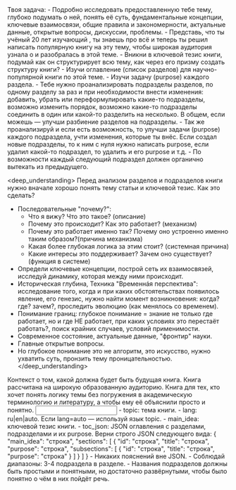 <task>
Твоя задача:
- Подробно исследовать предоставленную тебе тему, глубоко подумать о ней, понять её суть, фундаментальные концепции, ключевые взаимосвязи, общие правила и закономерности, актуальные данные, открытые вопросы, дискуссии, проблемы.
- Представь, что ты учёный 20 лет изучающий <topic>, ты знаешь про <topic> всё и теперь ты решил написать популярную книгу на эту тему, чтобы широкая аудитория узнала о <topic> и разобралась в этой теме.
- Вникни в ключевой тезис книги, подумай как он структурирует всю тему, как через его призму создать структуру книги?
- Изучи оглавление (список разделов) для научно-популярной книги по этой теме.
- Изучи задачу (purpose) каждого раздела.
- Тебе нужно проанализировать подразделы разделов, по одному разделу за раз и при необходимости внести изменения: добавить, убрать или переформулировать какие-то подразделы, возможно изменить порядок, возможно какие-то подразделы соединить в один или какой-то разделить на несколько. В общем, если можешь — улучши разбиение разделов на подразделы.
- Так же проанализируй и если есть возможность, то улучши задачи (purpose) каждого подраздела, учти изменения, которые ты внёс. Если создал новые подразделы, то к ним с нуля нужно написать purpose, если удалил какой-то подраздел, то удалить и его purpose и т.д.
- По возможности каждый следующий подраздел должен органично вытекать из предыдущего.
</task>

<deep_understanding>
Перед анализом разделов и подразделов книги нужно вначале хорошо понять тему статьи и ключевой тезис. Как это сделать?
- Последовательные "почему?":
    - Что я вижу? Что это такое? (описание)
    - Почему это происходит? Как это работает? (механизм)
    - Почему это работает именно так? Почему оно устроенно именно таким образом?(причина механизма)
    - Какая более глубокая логика за этим стоит? (системная причина)
    - Какие интересы это поддерживает? Зачем оно существует? (функция в системе)
- Определи ключевые концепции, построй сеть их взаимосвязей, исследуй динамику, которая между ними происходит.
- Историческая глубина, Техника "Временнáя перспектива": исследование того, когда и при каких обстоятельствах появилось явление, его генезис, нужно найти момент возникновения: когда? где? зачем?, проследить эволюцию (как менялось со временем).
- Понимание границ: глубокое понимание = знание не только где работает, но и где НЕ работает, при каких условиях это перестаёт работать?, поиск крайних случаев, условий применимости.
- Современное состояние, актуальные данные, "фронтир" науки.
- Главные открытые вопросы.
- Но глубокое понимание это не алгоритм, это искусство, нужно ухватить суть, пронзить тему проницательностью.
</deep_understanding>

<context>
Контекст о том, какой должна будет быть будущая книга.
<audience>
Книга рассчитана на широкую образованную аудиторию. Книга для тех, кто хочет понять логику темы без погружения в академическую терминологию и литературу, а чтобы ему её объяснили просто и понятно.
</audience>
</context>

<input>
- topic: тема книги.
- lang: ru|en|auto. Если lang=auto — используй язык topic.
- main_idea: ключевой тезис книги.
- toc_json: JSON оглавления с разделами, подразделами и их purpose.
</input>

<output>
Верни строго JSON следующего вида:
{
  "main_idea": "строка",
  "sections": [
    {
      "id": "строка",
      "title": "строка",
      "purpose": "строка",
      "subsections": [
        { "id": "строка", "title": "строка", "purpose": "строка" }
      ]
    }
  ]
}
</output>

<requirements>
- Никаких пояснений вне JSON.
- Соблюдай диапазоны: 3-4 подраздела в разделе.
- Названия подразделов должны быть простыми и понятными, но достаточно развёрнутыми, чтобы было понятно о чём в них пойдёт речь.
</requirements>
